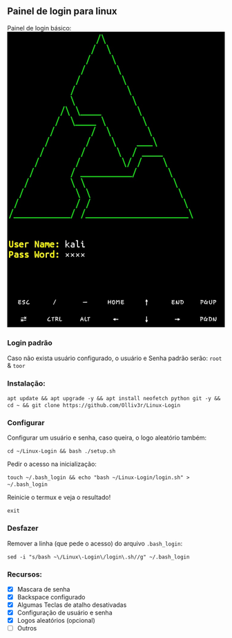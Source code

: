 ## Painel de login para linux
Painel de login básico:
![main](https://github.com/Olliv3r/Linux-Login/blob/main/media/main.jpg)

### Login padrão 
Caso não exista usuário configurado, o usuário e Senha padrão serão: `root` & `toor`

### Instalação:
```
apt update && apt upgrade -y && apt install neofetch python git -y && cd ~ && git clone https://github.com/Olliv3r/Linux-Login
```

### Configurar
Configurar um usuário e senha, caso queira, o logo aleatório também:
```
cd ~/Linux-Login && bash ./setup.sh
```

Pedir o acesso na inicialização:
```
touch ~/.bash_login && echo "bash ~/Linux-Login/login.sh" > ~/.bash_login
```
Reinicie o termux e veja o resultado!
```
exit
```

### Desfazer
Remover a linha (que pede o acesso) do arquivo `.bash_login`:
```
sed -i "s/bash ~\/Linux\-Login\/login\.sh//g" ~/.bash_login
```

### Recursos:

- [x] Mascara de senha
- [x] Backspace configurado
- [x] Algumas Teclas de atalho desativadas
- [x] Configuração de usuário e senha
- [x] Logos aleatórios (opcional)
- [ ] Outros
